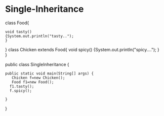 # Single-Inheritance

class Food{

	void tasty()
	{System.out.println("tasty..");
	}
}
class Chicken extends Food{
	void spicy() 
	{System.out.println("spicy....");
	}
}

public class SingleInheritance {

	public static void main(String[] args) {
	   Chicken f=new Chicken();
	   Food f1=new Food();
	  f1.tasty();
	  f.spicy();
       
	}

}

